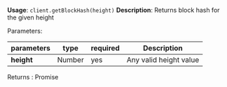 **Usage**: `client.getBlockHash(height)`
**Description**: Returns block hash for the given height

Parameters:

| parameters             | type               | required       | Description                                                                                             |
|------------------------|--------------------|----------------| ------------------------------------------------------------------------------------------------ |
| **height**             | Number             | yes            | Any valid height value |

Returns : Promise<string>

